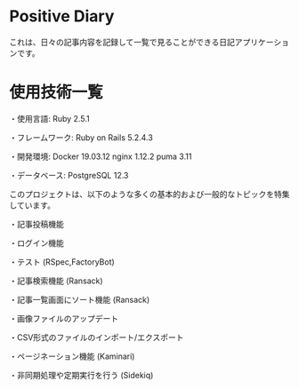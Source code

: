 # Positive Diary

これは、日々の記事内容を記録して一覧で見ることができる日記アプリケーションです。

# 使用技術一覧
・使用言語: Ruby 2.5.1

・フレームワーク: Ruby on Rails 5.2.4.3

・開発環境: Docker 19.03.12   nginx 1.12.2    puma 3.11

・データベース: PostgreSQL 12.3





このプロジェクトは、以下のような多くの基本的および一般的なトピックを特集しています。

・記事投稿機能

・ログイン機能

・テスト (RSpec,FactoryBot)

・記事検索機能 (Ransack)

・記事一覧画面にソート機能 (Ransack)

・画像ファイルのアップデート 

・CSV形式のファイルのインポート/エクスポート

・ページネーション機能 (Kaminari)

・非同期処理や定期実行を行う (Sidekiq)
